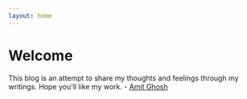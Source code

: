 ```yaml
---
layout: home
---
```

# Welcome

This blog is an attempt to share my thoughts and feelings through my writings. Hope you'll like my work. - [Amit Ghosh](https://maverickamit.gihub.io/about-me/) 

